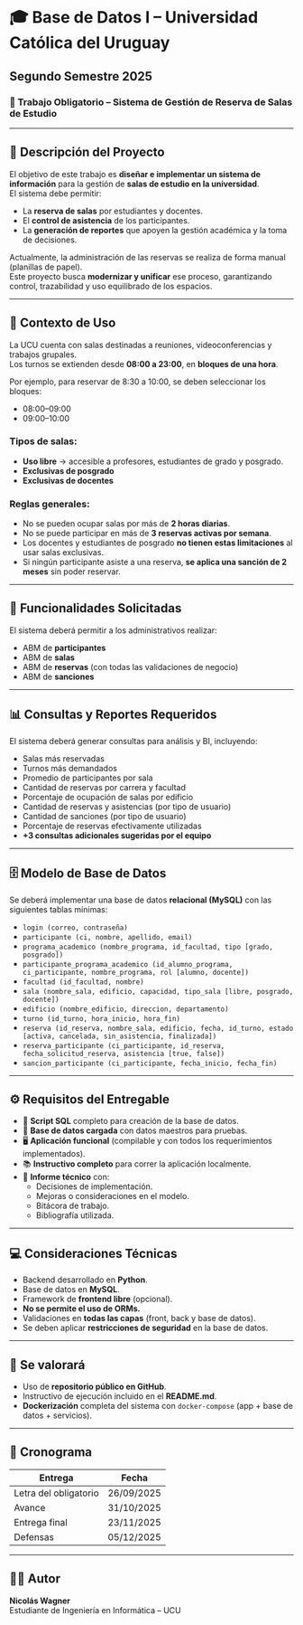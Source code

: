 # 🎓 Base de Datos I – Universidad Católica del Uruguay  
## Segundo Semestre 2025  
### 🧾 Trabajo Obligatorio – Sistema de Gestión de Reserva de Salas de Estudio  

---

## 📘 Descripción del Proyecto

El objetivo de este trabajo es **diseñar e implementar un sistema de información** para la gestión de **salas de estudio en la universidad**.  
El sistema debe permitir:

- La **reserva de salas** por estudiantes y docentes.  
- El **control de asistencia** de los participantes.  
- La **generación de reportes** que apoyen la gestión académica y la toma de decisiones.

Actualmente, la administración de las reservas se realiza de forma manual (planillas de papel).  
Este proyecto busca **modernizar y unificar** ese proceso, garantizando control, trazabilidad y uso equilibrado de los espacios.

---

## 🏫 Contexto de Uso

La UCU cuenta con salas destinadas a reuniones, videoconferencias y trabajos grupales.  
Los turnos se extienden desde **08:00 a 23:00**, en **bloques de una hora**.

Por ejemplo, para reservar de 8:30 a 10:00, se deben seleccionar los bloques:  
- 08:00–09:00  
- 09:00–10:00

### Tipos de salas:
- **Uso libre** → accesible a profesores, estudiantes de grado y posgrado.  
- **Exclusivas de posgrado**  
- **Exclusivas de docentes**

### Reglas generales:
- No se pueden ocupar salas por más de **2 horas diarias**.  
- No se puede participar en más de **3 reservas activas por semana**.  
- Los docentes y estudiantes de posgrado **no tienen estas limitaciones** al usar salas exclusivas.  
- Si ningún participante asiste a una reserva, **se aplica una sanción de 2 meses** sin poder reservar.

---

## 🧩 Funcionalidades Solicitadas

El sistema deberá permitir a los administrativos realizar:

- ABM de **participantes**  
- ABM de **salas**  
- ABM de **reservas** (con todas las validaciones de negocio)  
- ABM de **sanciones**

---

## 📊 Consultas y Reportes Requeridos

El sistema deberá generar consultas para análisis y BI, incluyendo:

- Salas más reservadas  
- Turnos más demandados  
- Promedio de participantes por sala  
- Cantidad de reservas por carrera y facultad  
- Porcentaje de ocupación de salas por edificio  
- Cantidad de reservas y asistencias (por tipo de usuario)  
- Cantidad de sanciones (por tipo de usuario)  
- Porcentaje de reservas efectivamente utilizadas  
- **+3 consultas adicionales sugeridas por el equipo**

---

## 🗄️ Modelo de Base de Datos

Se deberá implementar una base de datos **relacional (MySQL)** con las siguientes tablas mínimas:

- `login (correo, contraseña)`  
- `participante (ci, nombre, apellido, email)`  
- `programa_academico (nombre_programa, id_facultad, tipo [grado, posgrado])`  
- `participante_programa_academico (id_alumno_programa, ci_participante, nombre_programa, rol [alumno, docente])`  
- `facultad (id_facultad, nombre)`  
- `sala (nombre_sala, edificio, capacidad, tipo_sala [libre, posgrado, docente])`  
- `edificio (nombre_edificio, direccion, departamento)`  
- `turno (id_turno, hora_inicio, hora_fin)`  
- `reserva (id_reserva, nombre_sala, edificio, fecha, id_turno, estado [activa, cancelada, sin_asistencia, finalizada])`  
- `reserva_participante (ci_participante, id_reserva, fecha_solicitud_reserva, asistencia [true, false])`  
- `sancion_participante (ci_participante, fecha_inicio, fecha_fin)`

---

## ⚙️ Requisitos del Entregable

- 🧾 **Script SQL** completo para creación de la base de datos.  
- 🧠 **Base de datos cargada** con datos maestros para pruebas.  
- 🖥️ **Aplicación funcional** (compilable y con todos los requerimientos implementados).  
- 📚 **Instructivo completo** para correr la aplicación localmente.  
- 🧾 **Informe técnico** con:
  - Decisiones de implementación.
  - Mejoras o consideraciones en el modelo.
  - Bitácora de trabajo.
  - Bibliografía utilizada.

---

## 💻 Consideraciones Técnicas

- Backend desarrollado en **Python**.  
- Base de datos en **MySQL**.  
- Framework de **frontend libre** (opcional).  
- **No se permite el uso de ORMs.**  
- Validaciones en **todas las capas** (front, back y base de datos).  
- Se deben aplicar **restricciones de seguridad** en la base de datos.

---

## 🌟 Se valorará

- Uso de **repositorio público en GitHub**.  
- Instructivo de ejecución incluido en el **README.md**.  
- **Dockerización** completa del sistema con `docker-compose` (app + base de datos + servicios).

---

## 📅 Cronograma

| Entrega | Fecha |
|----------|--------|
| Letra del obligatorio | 26/09/2025 |
| Avance | 31/10/2025 |
| Entrega final | 23/11/2025 |
| Defensas | 05/12/2025 |

---

## 👨‍💻 Autor
**Nicolás Wagner**  
Estudiante de Ingeniería en Informática – UCU  
